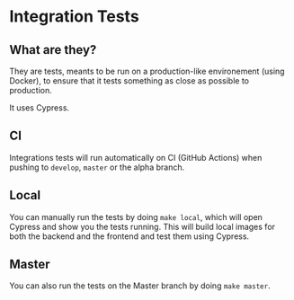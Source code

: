 # Integration Tests

## What are they?

They are tests, meants to be run on a production-like environement (using Docker), to ensure that it tests something as close as possible to production.

It uses Cypress.

## CI

Integrations tests will run automatically on CI (GitHub Actions) when pushing to `develop`, `master` or the alpha branch.

## Local

You can manually run the tests by doing `make local`, which will open Cypress and show you the tests running.
This will build local images for both the backend and the frontend and test them using Cypress.

## Master

You can also run the tests on the Master branch by doing `make master`.